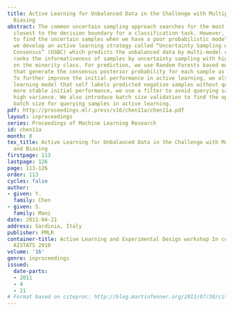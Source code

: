 ```yaml
---
title: Active Learning for Unbalanced Data in the Challenge with Multiple Models and
  Biasing
abstract: The common uncertain sampling approach searches for the most uncertain samples
  closest to the decision boundary for a classification task. However, we might fail
  to find the uncertain samples when we have a poor probabilistic model. In this work,
  we develop an active learning strategy called “Uncertainty Sampling with Biasing
  Consensus” (USBC) which predicts the unbalanced data by multi-model committee and
  ranks the informativeness of samples by uncertainty sampling with higher weight
  on the minority class. For prediction, we use Random Forests based multiple models
  that generate the consensus posterior probability for each sample as part of USBC.
  To further improve the initial performance in active learning, we also use a semi-supervised
  learning model that self labels predicted negative samples without querying. For
  more stable initial performance, we use a filter to avoid querying samples with
  high variance. We also introduce batch size validation to find the optimal initial
  batch size for querying samples in active learning.
pdf: http://proceedings.mlr.press/v16/chen11a/chen11a.pdf
layout: inproceedings
series: Proceedings of Machine Learning Research
id: chen11a
month: 0
tex_title: Active Learning for Unbalanced Data in the Challenge with Multiple Models
  and Biasing
firstpage: 113
lastpage: 126
page: 113-126
order: 113
cycles: false
author:
- given: Y.
  family: Chen
- given: S.
  family: Mani
date: 2011-04-21
address: Sardinia, Italy
publisher: PMLR
container-title: Active Learning and Experimental Design workshop In conjunction with
  AISTATS 2010
volume: '16'
genre: inproceedings
issued:
  date-parts:
  - 2011
  - 4
  - 21
# Format based on citeproc: http://blog.martinfenner.org/2013/07/30/citeproc-yaml-for-bibliographies/
---
```

